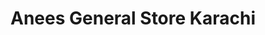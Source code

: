 ---
title: "Anees General Store Karachi"
url: /karachi/anees-general-store-karachi/
shop: general
---